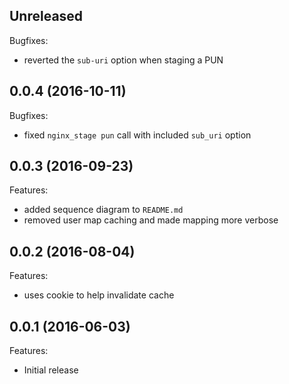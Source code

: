 ## Unreleased

Bugfixes:

  - reverted the `sub-uri` option when staging a PUN

## 0.0.4 (2016-10-11)

Bugfixes:

  - fixed `nginx_stage pun` call with included `sub_uri` option

## 0.0.3 (2016-09-23)

Features:

  - added sequence diagram to `README.md`
  - removed user map caching and made mapping more verbose

## 0.0.2 (2016-08-04)

Features:

  - uses cookie to help invalidate cache

## 0.0.1 (2016-06-03)

Features:

  - Initial release
